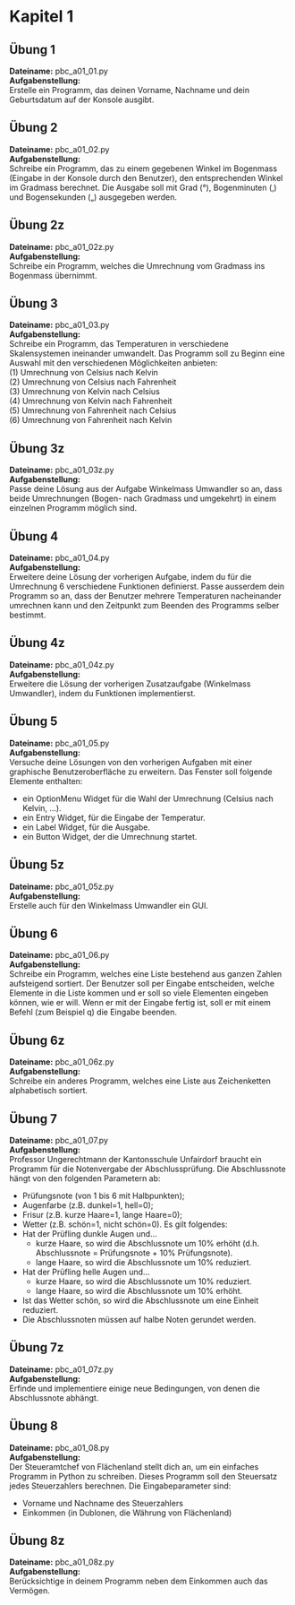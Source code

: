 # Kapitel 1
## Übung 1
**Dateiname:** pbc_a01_01.py  
**Aufgabenstellung:**  
Erstelle ein Programm, das deinen Vorname, Nachname und dein Geburtsdatum auf der Konsole ausgibt.  
## Übung 2
**Dateiname:** pbc_a01_02.py  
**Aufgabenstellung:**  
Schreibe ein Programm, das zu einem gegebenen Winkel im Bogenmass (Eingabe in der Konsole durch den Benutzer), den entsprechenden Winkel im Gradmass berechnet. Die Ausgabe soll mit Grad (°), Bogenminuten (‚) und Bogensekunden („) ausgegeben werden.  
## Übung 2z
**Dateiname:** pbc_a01_02z.py  
**Aufgabenstellung:**  
Schreibe ein Programm, welches die Umrechnung vom Gradmass ins Bogenmass übernimmt.  
## Übung 3
**Dateiname:** pbc_a01_03.py  
**Aufgabenstellung:**  
Schreibe ein Programm, das Temperaturen in verschiedene Skalensystemen ineinander umwandelt. Das Programm soll zu Beginn eine Auswahl mit den verschiedenen Möglichkeiten anbieten:  
(1) Umrechnung von Celsius nach Kelvin  
(2) Umrechnung von Celsius nach Fahrenheit  
(3) Umrechnung von Kelvin nach Celsius  
(4) Umrechnung von Kelvin nach Fahrenheit  
(5) Umrechnung von Fahrenheit nach Celsius  
(6) Umrechnung von Fahrenheit nach Kelvin  
## Übung 3z
**Dateiname:** pbc_a01_03z.py  
**Aufgabenstellung:**  
Passe deine Lösung aus der Aufgabe Winkelmass Umwandler so an, dass beide Umrechnungen (Bogen- nach Gradmass und umgekehrt) in einem einzelnen Programm möglich sind.  
## Übung 4
**Dateiname:** pbc_a01_04.py  
**Aufgabenstellung:**  
Erweitere deine Lösung der vorherigen Aufgabe, indem du für die Umrechnung 6 verschiedene Funktionen definierst. Passe ausserdem dein Programm so an, dass der Benutzer mehrere Temperaturen nacheinander umrechnen kann und den Zeitpunkt zum Beenden des Programms selber bestimmt.  
## Übung 4z
**Dateiname:** pbc_a01_04z.py  
**Aufgabenstellung:**  
Erweitere die Lösung der vorherigen Zusatzaufgabe (Winkelmass Umwandler), indem du Funktionen implementierst.  
## Übung 5
**Dateiname:** pbc_a01_05.py  
**Aufgabenstellung:**  
Versuche deine Lösungen von den vorherigen Aufgaben mit einer graphische Benutzeroberfläche zu erweitern. Das Fenster soll folgende Elemente enthalten:  
* ein OptionMenu Widget für die Wahl der Umrechnung (Celsius nach Kelvin, …).
* ein Entry Widget, für die Eingabe der Temperatur.
* ein Label Widget, für die Ausgabe.
* ein Button Widget, der die Umrechnung startet.
## Übung 5z
**Dateiname:** pbc_a01_05z.py  
**Aufgabenstellung:**  
Erstelle auch für den Winkelmass Umwandler ein GUI.  
## Übung 6
**Dateiname:** pbc_a01_06.py  
**Aufgabenstellung:**  
Schreibe ein Programm, welches eine Liste bestehend aus ganzen Zahlen aufsteigend sortiert. Der Benutzer soll per Eingabe entscheiden, welche Elemente in die Liste kommen und er soll so viele Elementen eingeben können, wie er will. Wenn er mit der Eingabe fertig ist, soll er mit einem Befehl (zum Beispiel q) die Eingabe beenden.  
## Übung 6z
**Dateiname:** pbc_a01_06z.py  
**Aufgabenstellung:**  
Schreibe ein anderes Programm, welches eine Liste aus Zeichenketten alphabetisch sortiert.  
## Übung 7
**Dateiname:** pbc_a01_07.py  
**Aufgabenstellung:**  
Professor Ungerechtmann der Kantonsschule Unfairdorf braucht ein Programm für die Notenvergabe der Abschlussprüfung. Die Abschlussnote hängt von den folgenden Parametern ab:  
* Prüfungsnote (von 1 bis 6 mit Halbpunkten);
* Augenfarbe (z.B. dunkel=1, hell=0);
* Frisur (z.B. kurze Haare=1, lange Haare=0);
* Wetter (z.B. schön=1, nicht schön=0).
Es gilt folgendes:  
* Hat der Prüfling dunkle Augen und…
  * kurze Haare, so wird die Abschlussnote um 10% erhöht (d.h. Abschlussnote = Prüfungsnote + 10% Prüfungsnote).
  * lange Haare, so wird die Abschlussnote um 10% reduziert.
* Hat der Prüfling helle Augen und…
  * kurze Haare, so wird die Abschlussnote um 10% reduziert.
  * lange Haare, so wird die Abschlussnote um 10% erhöht.
* Ist das Wetter schön, so wird die Abschlussnote um eine Einheit reduziert.
* Die Abschlussnoten müssen auf halbe Noten gerundet werden.
## Übung 7z
**Dateiname:** pbc_a01_07z.py  
**Aufgabenstellung:**  
Erfinde und implementiere einige neue Bedingungen, von denen die Abschlussnote abhängt.  
## Übung 8
**Dateiname:** pbc_a01_08.py  
**Aufgabenstellung:**  
Der Steueramtchef von Flächenland stellt dich an, um ein einfaches Programm in Python zu schreiben. Dieses Programm soll den Steuersatz jedes Steuerzahlers berechnen. Die Eingabeparameter sind:  
* Vorname und Nachname des Steuerzahlers
* Einkommen (in Dublonen, die Währung von Flächenland)
## Übung 8z
**Dateiname:** pbc_a01_08z.py  
**Aufgabenstellung:**  
Berücksichtige in deinem Programm neben dem Einkommen auch das Vermögen.  
